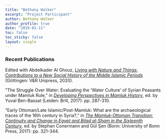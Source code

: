 ```yaml
---
title: "Bethany Walker"
excerpt: "Project Participant"
author: Bethany Walker
author_profile: true
date: "2019-01-11"
toc: false
toc_sticky: false
layout: single
---
```


### Recent Publications

Edited with Abdelkader Al Ghouz, [*Living with Nature and Things: Contributions to a New Social History of the Middle Islamic Periods*](https://www.vandenhoeck-ruprecht-verlage.com/themen-entdecken/theologie-und-religion/islamwissenschaft/55252/living-with-nature-and-things ) (Göttingen: V&R Unipress, 2020).

"The Struggle Over Water: Evaluating the 'Water Culture' of Syrian Peasants under Mamluk Rule," in [*Developing Perspectives in Mamluk History*](https://brill.com/view/title/34463), ed. by Yuval Ben-Bassat (Leiden: Brill, 2017): pp. 287-310.

"Early Ottoman/Late Islamic/Post-Mamluk: What are the archaeological traces of the 16th century in Syria?," in [*The Mamluk-Ottoman Transition: Continuity and Change in Egypt and Bilad al-Sham in the Sixteenth Century*](https://www.vandenhoeck-ruprecht-verlage.com/en/the_mamluk_ottoman_transition/t-211/1087084/), ed. by Stephan Conermann and Gül Şen (Bonn: University of Bonn Press, 2017): pp. 321-344.
